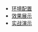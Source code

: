 * [环境配置](simple-admin/zh-cn/docs/env_setting.md)
* [效果展示](simple-admin/zh-cn/docs/screenshot.md)
* [实战演示](zh-cn/guide)